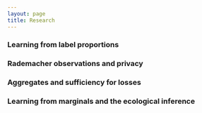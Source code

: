 ```yaml
---
layout: page
title: Research
---
```


### Learning from label proportions


### Rademacher observations and privacy


### Aggregates and sufficiency for losses


### Learning from marginals and the ecological inference
